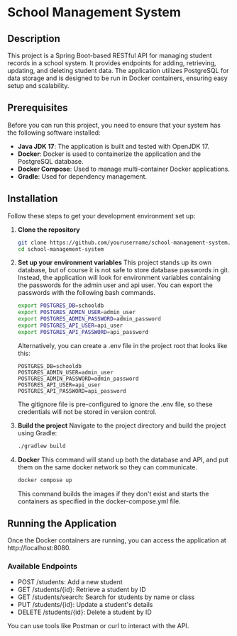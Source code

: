 # School Management System

## Description

This project is a Spring Boot-based RESTful API for managing student records in a school system. It provides endpoints for adding, retrieving, updating, and deleting student data. The application utilizes PostgreSQL for data storage and is designed to be run in Docker containers, ensuring easy setup and scalability.

## Prerequisites

Before you can run this project, you need to ensure that your system has the following software installed:

- **Java JDK 17**: The application is built and tested with OpenJDK 17.
- **Docker**: Docker is used to containerize the application and the PostgreSQL database.
- **Docker Compose**: Used to manage multi-container Docker applications.
- **Gradle**: Used for dependency management.

## Installation

Follow these steps to get your development environment set up:

1. **Clone the repository**

   ```bash
   git clone https://github.com/yourusername/school-management-system.git
   cd school-management-system
   ```
   
2. **Set up your environment variables**
   This project stands up its own database, but of course it is not safe to store database passwords in git. Instead, the application will look for environment variables containing the passwords for the admin user and api user. You can export the passwords with the following bash commands.
   ```bash
   export POSTGRES_DB=schooldb
   export POSTGRES_ADMIN_USER=admin_user
   export POSTGRES_ADMIN_PASSWORD=admin_password
   export POSTGRES_API_USER=api_user
   export POSTGRES_API_PASSWORD=api_password
   ```
   Alternatively, you can create a .env file in the project root that looks like this:
   ```
   POSTGRES_DB=schooldb
   POSTGRES_ADMIN_USER=admin_user
   POSTGRES_ADMIN_PASSWORD=admin_password
   POSTGRES_API_USER=api_user
   POSTGRES_API_PASSWORD=api_password
   ```
   The gitignore file is pre-configured to ignore the .env file, so these credentials will not be stored in version control.


2. **Build the project**
   Navigate to the project directory and build the project using Gradle:

   ```bash
   ./gradlew build
   ```
   
3. **Docker**
   This command will stand up both the database and API, and put them on the same docker network so they can communicate.
   ```bash
   docker compose up 
   ```
   This command builds the images if they don't exist and starts the containers as specified in the docker-compose.yml file.

## Running the Application
Once the Docker containers are running, you can access the application at http://localhost:8080.

### Available Endpoints
- POST /students: Add a new student
- GET /students/{id}: Retrieve a student by ID
- GET /students/search: Search for students by name or class
- PUT /students/{id}: Update a student's details
- DELETE /students/{id}: Delete a student by ID

You can use tools like Postman or curl to interact with the API.
